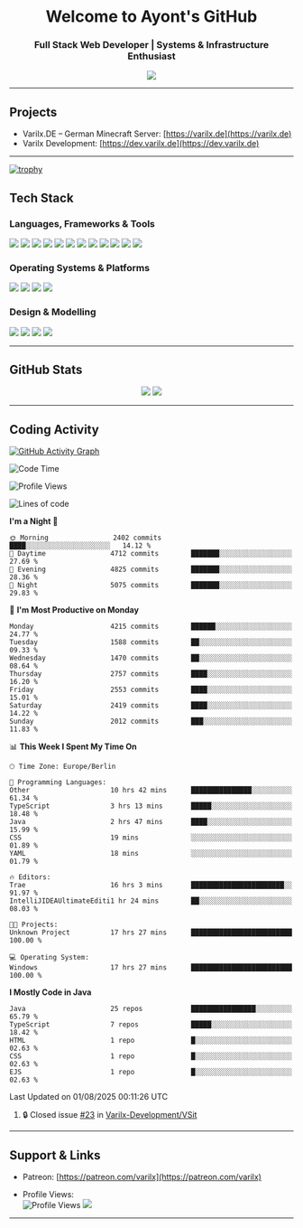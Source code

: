 <h1 align="center">Welcome to Ayont's GitHub</h1>
<h3 align="center">Full Stack Web Developer | Systems & Infrastructure Enthusiast</h3>

<p align="center">
  <img src="https://readme-typing-svg.herokuapp.com?font=Fira+Code&duration=3000&pause=1000&center=true&vCenter=true&width=435&lines=Open+Source+Enthusiast;Frontend+%7C+Backend+%7C+DevOps;Always+Learning+%26+Building" />
</p>

---

## Projects
- Varilx.DE – German Minecraft Server: [https://varilx.de](https://varilx.de)
- Varilx Development: [https://dev.varilx.de](https://dev.varilx.de)

---

[![trophy](https://github-profile-trophy.vercel.app/?username=ayont&margin-w=15&theme=darkhub&no-bg=true&no-frame=true)](https://github.com/ryo-ma/github-profile-trophy)

## Tech Stack

### Languages, Frameworks & Tools
<div align="left">
  <img src="https://img.shields.io/badge/Java-ED8B00?style=for-the-badge&logo=openjdk&logoColor=white"/>
  <img src="https://img.shields.io/badge/React-61DAFB?style=for-the-badge&logo=react&logoColor=black"/>
  <img src="https://img.shields.io/badge/Tailwind_CSS-38B2AC?style=for-the-badge&logo=tailwind-css&logoColor=white"/>
  <img src="https://img.shields.io/badge/HyperCSS-000000?style=for-the-badge&logo=css3&logoColor=white"/>
  <img src="https://img.shields.io/badge/MySQL-005C84?style=for-the-badge&logo=mysql&logoColor=white"/>
  <img src="https://img.shields.io/badge/MariaDB-003545?style=for-the-badge&logo=mariadb&logoColor=white"/>
  <img src="https://img.shields.io/badge/MongoDB-13aa52?style=for-the-badge&logo=mongodb&logoColor=white"/>
  <img src="https://img.shields.io/badge/SQLite-07405E?style=for-the-badge&logo=sqlite&logoColor=white"/>
  <img src="https://img.shields.io/badge/Oracle-F80000?style=for-the-badge&logo=oracle&logoColor=white"/>
  <img src="https://img.shields.io/badge/GitHub%20Actions-2088FF?style=for-the-badge&logo=githubactions&logoColor=white"/>
  <img src="https://img.shields.io/badge/HTML5-E34F26?style=for-the-badge&logo=html5&logoColor=white"/>
  <img src="https://img.shields.io/badge/CSS3-1572B6?style=for-the-badge&logo=css3&logoColor=white"/>
</div>

### Operating Systems & Platforms
<div align="left">
  <img src="https://img.shields.io/badge/Debian-A81D33?style=for-the-badge&logo=debian&logoColor=white"/>
  <img src="https://img.shields.io/badge/Arch_Linux-1793D1?style=for-the-badge&logo=arch-linux&logoColor=white"/>
  <img src="https://img.shields.io/badge/Ubuntu-E95420?style=for-the-badge&logo=ubuntu&logoColor=white"/>
  <img src="https://img.shields.io/badge/Nextcloud-0082C9?style=for-the-badge&logo=nextcloud&logoColor=white"/>
</div>

### Design & Modelling
<div align="left">
  <img src="https://img.shields.io/badge/Photoshop-31A8FF?style=for-the-badge&logo=Adobe%20Photoshop&logoColor=black"/>
  <img src="https://img.shields.io/badge/Blender-F5792A?style=for-the-badge&logo=blender&logoColor=white"/>
  <img src="https://img.shields.io/badge/After%20Effects-9999FF?style=for-the-badge&logo=adobeaftereffects&logoColor=white"/>
  <img src="https://img.shields.io/badge/Premiere_Pro-9999FF?style=for-the-badge&logo=adobepremierepro&logoColor=white"/>
</div>

---

## GitHub Stats

<div align="center">
  <img src="https://github-readme-stats.vercel.app/api?username=Ayont&theme=dark&area=true&order=5&hide_border=true&hide_title=true" />
  <img src="https://github-readme-streak-stats.herokuapp.com/?user=Ayont&theme=dark&area=true&order=5&hide_border=true&hide_title=true" />
</div>

---

## Coding Activity

[![GitHub Activity Graph](https://github-readme-activity-graph.vercel.app/graph?username=Ayont&radius=16&theme=high-contrast&area=true&order=5&hide_border=true&hide_title=true)](https://github.com/ashutosh00710/github-readme-activity-graph)

<!--START_SECTION:waka-->
![Code Time](http://img.shields.io/badge/Code%20Time-71%20hrs%2049%20mins-blue)

![Profile Views](http://img.shields.io/badge/Profile%20Views-0-blue)

![Lines of code](https://img.shields.io/badge/From%20Hello%20World%20I%27ve%20Written-1.8%20million%20lines%20of%20code-blue)

**I'm a Night 🦉** 

```text
🌞 Morning                2402 commits        ████░░░░░░░░░░░░░░░░░░░░░   14.12 % 
🌆 Daytime                4712 commits        ███████░░░░░░░░░░░░░░░░░░   27.69 % 
🌃 Evening                4825 commits        ███████░░░░░░░░░░░░░░░░░░   28.36 % 
🌙 Night                  5075 commits        ███████░░░░░░░░░░░░░░░░░░   29.83 % 
```
📅 **I'm Most Productive on Monday** 

```text
Monday                   4215 commits        ██████░░░░░░░░░░░░░░░░░░░   24.77 % 
Tuesday                  1588 commits        ██░░░░░░░░░░░░░░░░░░░░░░░   09.33 % 
Wednesday                1470 commits        ██░░░░░░░░░░░░░░░░░░░░░░░   08.64 % 
Thursday                 2757 commits        ████░░░░░░░░░░░░░░░░░░░░░   16.20 % 
Friday                   2553 commits        ████░░░░░░░░░░░░░░░░░░░░░   15.01 % 
Saturday                 2419 commits        ████░░░░░░░░░░░░░░░░░░░░░   14.22 % 
Sunday                   2012 commits        ███░░░░░░░░░░░░░░░░░░░░░░   11.83 % 
```


📊 **This Week I Spent My Time On** 

```text
🕑︎ Time Zone: Europe/Berlin

💬 Programming Languages: 
Other                    10 hrs 42 mins      ███████████████░░░░░░░░░░   61.34 % 
TypeScript               3 hrs 13 mins       █████░░░░░░░░░░░░░░░░░░░░   18.48 % 
Java                     2 hrs 47 mins       ████░░░░░░░░░░░░░░░░░░░░░   15.99 % 
CSS                      19 mins             ░░░░░░░░░░░░░░░░░░░░░░░░░   01.89 % 
YAML                     18 mins             ░░░░░░░░░░░░░░░░░░░░░░░░░   01.79 % 

🔥 Editors: 
Trae                     16 hrs 3 mins       ███████████████████████░░   91.97 % 
IntelliJIDEAUltimateEditi1 hr 24 mins        ██░░░░░░░░░░░░░░░░░░░░░░░   08.03 % 

🐱‍💻 Projects: 
Unknown Project          17 hrs 27 mins      █████████████████████████   100.00 % 

💻 Operating System: 
Windows                  17 hrs 27 mins      █████████████████████████   100.00 % 
```

**I Mostly Code in Java** 

```text
Java                     25 repos            ████████████████░░░░░░░░░   65.79 % 
TypeScript               7 repos             █████░░░░░░░░░░░░░░░░░░░░   18.42 % 
HTML                     1 repo              █░░░░░░░░░░░░░░░░░░░░░░░░   02.63 % 
CSS                      1 repo              █░░░░░░░░░░░░░░░░░░░░░░░░   02.63 % 
EJS                      1 repo              █░░░░░░░░░░░░░░░░░░░░░░░░   02.63 % 
```




 Last Updated on 01/08/2025 00:11:26 UTC
<!--END_SECTION:waka-->

<!--START_SECTION:activity-->
1. 🔒 Closed issue [#23](https://github.com/Varilx-Development/VSit/issues/23) in [Varilx-Development/VSit](https://github.com/Varilx-Development/VSit)
<!--END_SECTION:activity-->

---

## Support & Links

- Patreon: [https://patreon.com/varilx](https://patreon.com/varilx)

- Profile Views:  
  <img src="https://komarev.com/ghpvc/?username=Ayont&style=flat-square&color=brightgreen" alt="Profile Views" />
  [![](https://visitcount.itsvg.in/api?id=Ayont&label=Profile+Views&icon=3&pretty=true)](https://visitcount.itsvg.in)

---
